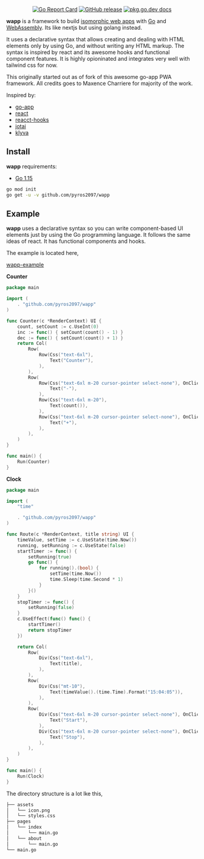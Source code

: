 <p align="center">
    <a href="https://goreportcard.com/report/github.com/pyros2097/wapp"><img src="https://goreportcard.com/badge/github.com/pyros2097/wapp" alt="Go Report Card"></a>
	<a href="https://GitHub.com/pyros2097/wapp/releases/"><img src="https://img.shields.io/github/release/pyros2097/wapp.svg" alt="GitHub release"></a>
	<a href="https://pkg.go.dev/github.com/pyros2097/wapp"><img src="https://img.shields.io/badge/dev-reference-007d9c?logo=go&logoColor=white&style=flat" alt="pkg.go.dev docs"></a>
</p>

**wapp** is a framework to build [isomorphic web apps](https://developers.google.com/web/progressive-web-apps/) with [Go](https://golang.org) and [WebAssembly](https://webassembly.org). Its like nextjs but using golang instead.

It uses a declarative syntax that allows creating and dealing with HTML elements only by using Go, and without writing any HTML markup. The syntax is inspired by react and its awesome hooks and functional component features. It is highly opioninated and integrates very well with tailwind css for now.

This originally started out as of fork of this awesome go-app PWA framework. All credits goes to Maxence Charriere for majority of the work.

Inspired by:
* [go-app](https://github.com/maxence-charriere/go-app)
* [react](https://reactjs.org/docs/components-and-props.html)
* [reacct-hooks](https://reactjs.org/docs/hooks-intro.html)
* [jotai](https://github.com/pmndrs/jotai)
* [klyva](https://github.com/merisbahti/klyva)


## Install

**wapp** requirements:

- [Go 1.15](https://golang.org/doc/go1.15)

```sh
go mod init
go get -u -v github.com/pyros2097/wapp
```

## Example

**wapp** uses a declarative syntax so you can write component-based UI elements just by using the Go programming language. It follows the same ideas of react. It has functional components and hooks.

The example is located here,

[wapp-example](https://github.com/pyros2097/wapp-example)

**Counter**

```go
package main

import (
	. "github.com/pyros2097/wapp"
)

func Counter(c *RenderContext) UI {
	count, setCount := c.UseInt(0)
	inc := func() { setCount(count() - 1) }
	dec := func() { setCount(count() + 1) }
	return Col(
		Row(
			Row(Css("text-6xl"),
				Text("Counter"),
			),
		),
		Row(
			Row(Css("text-6xl m-20 cursor-pointer select-none"), OnClick(dec),
				Text("-"),
			),
			Row(Css("text-6xl m-20"),
				Text(count()),
			),
			Row(Css("text-6xl m-20 cursor-pointer select-none"), OnClick(inc),
				Text("+"),
			),
		),
	)
}

func main() {
	Run(Counter)
}
```

**Clock**

```go
package main

import (
	"time"

	. "github.com/pyros2097/wapp"
)

func Route(c *RenderContext, title string) UI {
	timeValue, setTime := c.UseState(time.Now())
	running, setRunning := c.UseState(false)
	startTimer := func() {
		setRunning(true)
		go func() {
			for running().(bool) {
				setTime(time.Now())
				time.Sleep(time.Second * 1)
			}
		}()
	}
	stopTimer := func() {
		setRunning(false)
	}
	c.UseEffect(func() func() {
		startTimer()
		return stopTimer
	})

	return Col(
		Row(
			Div(Css("text-6xl"),
				Text(title),
			),
		),
		Row(
			Div(Css("mt-10"),
				Text(timeValue().(time.Time).Format("15:04:05")),
			),
		),
		Row(
			Div(Css("text-6xl m-20 cursor-pointer select-none"), OnClick(startTimer),
				Text("Start"),
			),
			Div(Css("text-6xl m-20 cursor-pointer select-none"), OnClick(stopTimer),
				Text("Stop"),
			),
		),
	)
}

func main() {
	Run(Clock)
}

```

The directory structure is a lot lke this,

```sh
├── assets                  
│   └── icon.png            
│   └── styles.css          
├── pages                   
│   └── index               
│	    └── main.go         
│   └── about         
│	    └── main.go         
└── main.go
```
